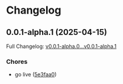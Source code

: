 # Changelog

## 0.0.1-alpha.1 (2025-04-15)

Full Changelog: [v0.0.1-alpha.0...v0.0.1-alpha.1](https://github.com/financialvice/morphcloud-typescript-sdk/compare/v0.0.1-alpha.0...v0.0.1-alpha.1)

### Chores

* go live ([5e3faa0](https://github.com/financialvice/morphcloud-typescript-sdk/commit/5e3faa073d1e604529bf788d0cc5bd366d9ed7ae))
